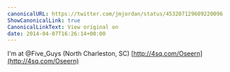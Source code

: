 ```yaml
---
canonicalURL: https://twitter.com/jmjordan/status/453207129609220096
ShowCanonicalLink: true
CanonicalLinkText: View original on
date: 2014-04-07T16:26:14+00:00
---
```

I'm at @Five_Guys (North Charleston, SC) [http://4sq.com/Oseern](http://4sq.com/Oseern)